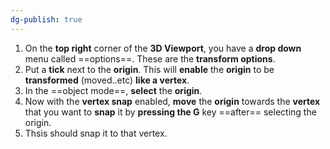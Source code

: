 ```yaml
---
dg-publish: true
---
```

1. On the **top right** corner of the **3D Viewport**, you have a **drop down** menu called ==options==. These are the **transform options**. 
2. Put a **tick** next to the **origin**. This will **enable** the **origin** to be **transformed** (moved..etc) **like a vertex**.
3. In the ==object mode==, **select** the **origin**.
4. Now with the **vertex snap** enabled, **move** the **origin** towards the **vertex** that you want to **snap** it by **pressing the G** key ==after== selecting the origin.
5. Thsis should snap it to that vertex.